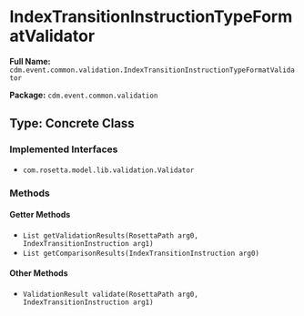# IndexTransitionInstructionTypeFormatValidator

**Full Name:** `cdm.event.common.validation.IndexTransitionInstructionTypeFormatValidator`

**Package:** `cdm.event.common.validation`

## Type: Concrete Class

### Implemented Interfaces

- `com.rosetta.model.lib.validation.Validator`

### Methods

#### Getter Methods

- `List getValidationResults(RosettaPath arg0, IndexTransitionInstruction arg1)`
- `List getComparisonResults(IndexTransitionInstruction arg0)`

#### Other Methods

- `ValidationResult validate(RosettaPath arg0, IndexTransitionInstruction arg1)`

